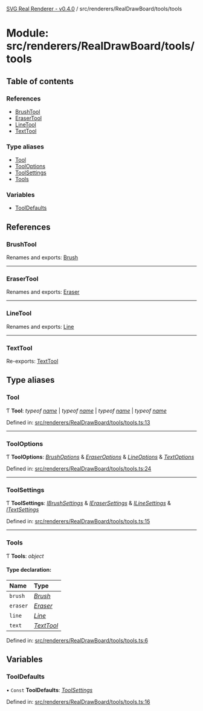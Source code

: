 [SVG Real Renderer - v0.4.0](../docs.md) / src/renderers/RealDrawBoard/tools/tools

# Module: src/renderers/RealDrawBoard/tools/tools

## Table of contents

### References

- [BrushTool](src_renderers_realdrawboard_tools_tools.md#brushtool)
- [EraserTool](src_renderers_realdrawboard_tools_tools.md#erasertool)
- [LineTool](src_renderers_realdrawboard_tools_tools.md#linetool)
- [TextTool](src_renderers_realdrawboard_tools_tools.md#texttool)

### Type aliases

- [Tool](src_renderers_realdrawboard_tools_tools.md#tool)
- [ToolOptions](src_renderers_realdrawboard_tools_tools.md#tooloptions)
- [ToolSettings](src_renderers_realdrawboard_tools_tools.md#toolsettings)
- [Tools](src_renderers_realdrawboard_tools_tools.md#tools)

### Variables

- [ToolDefaults](src_renderers_realdrawboard_tools_tools.md#tooldefaults)

## References

### BrushTool

Renames and exports: [Brush](../classes/src_renderers_realdrawboard_tools_brush.brush.md)

___

### EraserTool

Renames and exports: [Eraser](../classes/src_renderers_realdrawboard_tools_eraser.eraser.md)

___

### LineTool

Renames and exports: [Line](../classes/src_renderers_realdrawboard_tools_line.line.md)

___

### TextTool

Re-exports: [TextTool](../classes/src_renderers_realdrawboard_tools_text_text.texttool.md)

## Type aliases

### Tool

Ƭ **Tool**: *typeof* [*name*](src_renderers_realdrawboard_tools_brush.md#name) \| *typeof* [*name*](src_renderers_realdrawboard_tools_eraser.md#name) \| *typeof* [*name*](src_renderers_realdrawboard_tools_line.md#name) \| *typeof* [*name*](src_renderers_realdrawboard_tools_text_text.md#name)

Defined in: [src/renderers/RealDrawBoard/tools/tools.ts:13](https://github.com/HarshKhandeparkar/svg-real-renderer/blob/0a0696f/src/renderers/RealDrawBoard/tools/tools.ts#L13)

___

### ToolOptions

Ƭ **ToolOptions**: [*BrushOptions*](src_renderers_realdrawboard_tools_brush.md#brushoptions) & [*EraserOptions*](src_renderers_realdrawboard_tools_eraser.md#eraseroptions) & [*LineOptions*](src_renderers_realdrawboard_tools_line.md#lineoptions) & [*TextOptions*](src_renderers_realdrawboard_tools_text_text.md#textoptions)

Defined in: [src/renderers/RealDrawBoard/tools/tools.ts:24](https://github.com/HarshKhandeparkar/svg-real-renderer/blob/0a0696f/src/renderers/RealDrawBoard/tools/tools.ts#L24)

___

### ToolSettings

Ƭ **ToolSettings**: [*IBrushSettings*](../interfaces/src_renderers_realdrawboard_tools_brush.ibrushsettings.md) & [*IEraserSettings*](../interfaces/src_renderers_realdrawboard_tools_eraser.ierasersettings.md) & [*ILineSettings*](../interfaces/src_renderers_realdrawboard_tools_line.ilinesettings.md) & [*ITextSettings*](../interfaces/src_renderers_realdrawboard_tools_text_text.itextsettings.md)

Defined in: [src/renderers/RealDrawBoard/tools/tools.ts:15](https://github.com/HarshKhandeparkar/svg-real-renderer/blob/0a0696f/src/renderers/RealDrawBoard/tools/tools.ts#L15)

___

### Tools

Ƭ **Tools**: *object*

#### Type declaration:

Name | Type |
:------ | :------ |
`brush` | [*Brush*](../classes/src_renderers_realdrawboard_tools_brush.brush.md) |
`eraser` | [*Eraser*](../classes/src_renderers_realdrawboard_tools_eraser.eraser.md) |
`line` | [*Line*](../classes/src_renderers_realdrawboard_tools_line.line.md) |
`text` | [*TextTool*](../classes/src_renderers_realdrawboard_tools_text_text.texttool.md) |

Defined in: [src/renderers/RealDrawBoard/tools/tools.ts:6](https://github.com/HarshKhandeparkar/svg-real-renderer/blob/0a0696f/src/renderers/RealDrawBoard/tools/tools.ts#L6)

## Variables

### ToolDefaults

• `Const` **ToolDefaults**: [*ToolSettings*](src_renderers_realdrawboard_tools_tools.md#toolsettings)

Defined in: [src/renderers/RealDrawBoard/tools/tools.ts:16](https://github.com/HarshKhandeparkar/svg-real-renderer/blob/0a0696f/src/renderers/RealDrawBoard/tools/tools.ts#L16)
